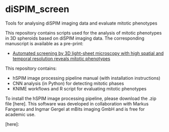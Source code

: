 # diSPIM_screen
Tools for analysing diSPIM imaging data and evaluate mitotic phenotypes

This repository contains scripts used for the analysis of mitotic phenotypes in 3D spheroids based on diSPIM imaging data. The corresponding manuscript is available as a pre-print:

* [Automated screening by 3D light-sheet microscopy with high spatial and temporal resolution reveals mitotic phenotypes]

This repository contains:

* hSPIM image processing pipeline manual (with installation instructions)
* CNN analysis (in Python) for detecting mitotic phases
* KNIME workflows and R script for evaluating mitotic phenotypes

To install the hSPIM image processing pipeline, please download the .zip file [here]. This software was developed in collaboration with Markus Fangerau and Ingmar Gergel at mBits imaging GmbH and is free for academic use. 

[Automated screening by 3D light-sheet microscopy with high spatial and temporal resolution reveals mitotic phenotypes]: https://www.biorxiv.org/content/10.1101/2020.01.20.912659v1 

[here]: 
